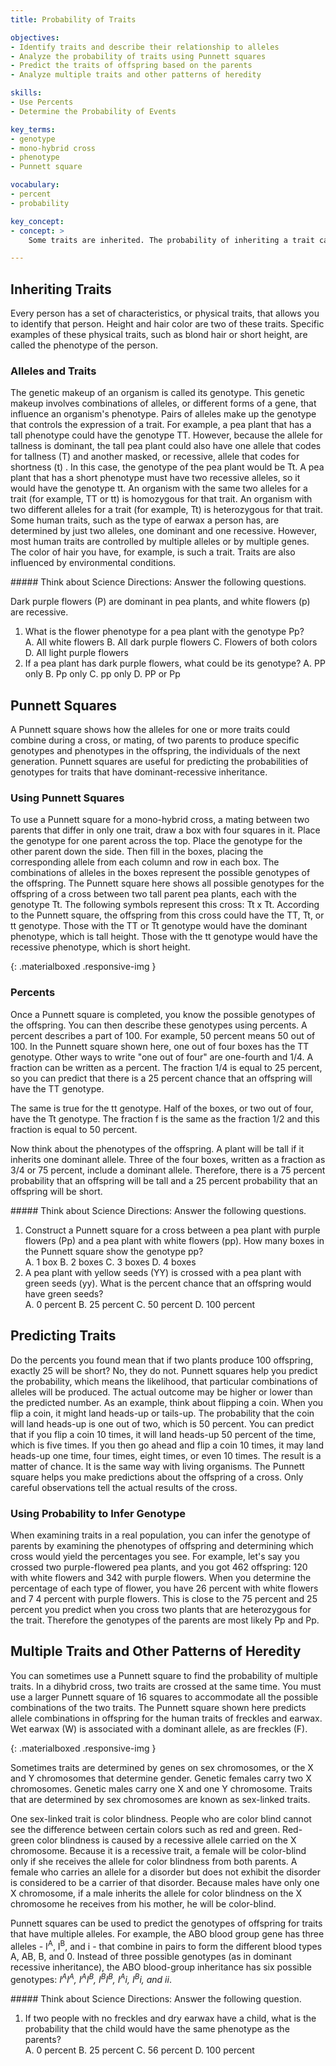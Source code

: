 ```yaml
---
title: Probability of Traits

objectives:
- Identify traits and describe their relationship to alleles
- Analyze the probability of traits using Punnett squares
- Predict the traits of offspring based on the parents
- Analyze multiple traits and other patterns of heredity

skills:
- Use Percents
- Determine the Probability of Events

key_terms:
- genotype
- mono-hybrid cross
- phenotype
- Punnett square

vocabulary:
- percent
- probability

key_concept:
- concept: >
    Some traits are inherited. The probability of inheriting a trait can be calculated.

---
```


## Inheriting Traits

Every person has a set of characteristics, or physical traits, that allows you to identify that person. Height and hair color are two of these traits. Specific examples of these physical traits, such as blond hair or short height, are called the phenotype of the person.

### Alleles and Traits

The genetic makeup of an organism is called its genotype. This genetic makeup involves combinations of alleles, or different forms of a gene, that influence an organism's phenotype. Pairs of alleles make up the genotype that controls the expression of a trait. For example, a pea plant that has a tall phenotype could have the genotype TT. However, because the allele for tallness is dominant, the tall pea plant could also have one allele that codes for tallness (T) and another masked, or recessive, allele that codes for shortness (t) . In this case, the genotype of the pea plant would be Tt. A pea plant that has a short phenotype must have two recessive alleles, so it would have the genotype tt. An organism with the same two alleles for a trait (for example, TT or tt) is homozygous for that trait. An organism with two different alleles for a trait (for example, Tt) is heterozygous for that trait. Some human traits, such as the type of earwax a person has, are determined by just two alleles, one dominant and one recessive. However, most human traits are controlled by multiple alleles or by multiple genes. The color of hair you have, for example, is such a trait. Traits are also influenced by environmental conditions.

<div class="card-panel {{ page.color }} white-text" markdown="1">
##### Think about Science
Directions: Answer the following questions.

Dark purple flowers (P) are dominant in pea plants, and white flowers (p) are recessive.

  1. What is the flower phenotype for a pea plant with the genotype Pp?    
    A. All white flowers
    B. All dark purple flowers
    C. Flowers of both colors
    D. All light purple flowers    
  2. If a pea plant has dark purple flowers, what could be its genotype?
    A. PP only
    B. Pp only
    C. pp only
    D. PP or Pp
</div>

## Punnett Squares

A Punnett square shows how the alleles for one or more traits could combine during a cross, or mating, of two parents to produce specific genotypes and phenotypes in the offspring, the individuals of the next generation. Punnett squares are useful for predicting the probabilities of genotypes for traits that have dominant-recessive inheritance.

### Using Punnett Squares

To use a Punnett square for a mono-hybrid cross, a mating between two parents that differ in only one trait, draw a box with four squares in it. Place the genotype for one parent across the top. Place the genotype for the other parent down the side. Then fill in the boxes, placing the corresponding allele from each column and row in each box. The combinations of alleles in the boxes represent the possible genotypes of the offspring. The Punnett square here shows all possible genotypes for the offspring of a cross between two tall parent pea plants, each with the genotype Tt. The following symbols represent this cross: Tt x Tt. According to the Punnett square, the offspring from this cross could have the TT, Tt, or tt genotype. Those with the TT or Tt genotype would have the dominant phenotype, which is tall height. Those with the tt genotype would have the recessive phenotype, which is short height.

![](){: .materialboxed .responsive-img }

### Percents

Once a Punnett square is completed, you know the possible genotypes of the offspring. You can then describe these genotypes using percents. A percent describes a part of 100. For example, 50 percent means 50 out of 100. In the Punnett square shown here, one out of four boxes has the TT genotype. Other ways to write "one out of four" are one-fourth and 1/4. A fraction can be written as a percent. The fraction 1/4 is equal to 25 percent, so you can predict that there is a 25 percent chance that an offspring will have the TT genotype.

The same is true for the tt genotype. Half of the boxes, or two out of four, have the Tt genotype. The fraction f is the same as the fraction 1/2 and this fraction is equal to 50 percent.

Now think about the phenotypes of the offspring. A plant will be tall if it inherits one dominant allele. Three of the four boxes, written as a fraction as 3/4 or 75 percent, include a dominant allele. Therefore, there is a 75 percent probability that an offspring will be tall and a 25 percent probability that an offspring will be short.

<div class="card-panel {{ page.color }} white-text" markdown="1">
##### Think about Science
Directions: Answer the following questions.

  1. Construct a Punnett square for a cross between a pea plant with purple flowers (Pp) and a pea plant with white flowers (pp). How many boxes in the Punnett square show the genotype pp?  
    A. 1 box
    B. 2 boxes
    C. 3 boxes
    D. 4 boxes    
  2. A pea plant with yellow seeds (YY)  is crossed with a pea plant with green seeds (yy). What is the percent chance that an offspring would have green seeds?    
    A. 0 percent
    B. 25 percent
    C. 50 percent
    D. 100 percent
</div>

## Predicting Traits

Do the percents you found mean that if two plants produce 100 offspring, exactly 25 will be short? No, they do not. Punnett squares help you predict the probability, which means the likelihood, that particular combinations of alleles will be produced. The actual outcome may be higher or lower than the predicted number. As an example, think about flipping a coin. When you flip a coin, it might land heads-up or tails-up. The probability that the coin will land heads-up is one out of two, which is 50 percent. You can predict that if you flip a coin 10 times, it will land heads-up 50 percent of the time, which is five times. If you then go ahead and flip a coin 10 times, it may land heads-up one time, four times, eight times, or even 10 times. The result is a matter of chance. It is the same way with living organisms. The Punnett square helps you make predictions about the offspring of a cross. Only careful observations tell the actual results of the cross.

### Using Probability to Infer Genotype

When examining traits in a real population, you can infer the genotype of parents by examining the phenotypes of offspring and determining which cross would yield the percentages you see. For example, let's say you crossed two purple-flowered pea plants, and you got 462 offspring: 120 with white flowers and 342 with purple flowers. When you determine the percentage of each type of flower, you have 26 percent with white flowers and 7 4 percent with purple flowers. This is close to the 75 percent and 25 percent you predict when you cross two plants that are heterozygous for the trait. Therefore the genotypes of the parents are most likely Pp and Pp.

## Multiple Traits and Other Patterns of Heredity

You can sometimes use a Punnett square to find the probability of multiple traits. In a dihybrid cross, two traits are crossed at the same time. You must use a larger Punnett square of 16 squares to accommodate all the possible combinations of the two traits. The Punnett square shown here predicts allele combinations in offspring for the human traits of freckles and earwax. Wet earwax (W) is associated with a dominant allele, as are freckles (F).

![](){: .materialboxed .responsive-img }

Sometimes traits are determined by genes on sex chromosomes, or the X and Y chromosomes that determine gender. Genetic females carry two X chromosomes. Genetic males carry one X and one Y chromosome. Traits that are determined by sex chromosomes are known as sex-linked traits.

One sex-linked trait is color blindness. People who are color blind cannot see the difference between certain colors such as red and green. Red-green color blindness is caused by a recessive allele carried on the X chromosome. Because it is a recessive trait, a female will be color-blind only if she receives the allele for color blindness from both parents. A female who carries an allele for a disorder but does not exhibit the disorder is considered to be a carrier of that disorder. Because males have only one X chromosome, if a male inherits the allele for color blindness on the X chromosome he receives from his mother, he will be color-blind.

Punnett squares can be used to predict the genotypes of offspring for traits that have multiple alleles. For example, the ABO blood group gene has three alleles - I<sup>A</sup>, I<sup>B</sup>, and i - that combine in pairs to form the different blood types A, AB, B, and 0. Instead of three possible genotypes (as in dominant recessive inheritance), the ABO blood-group inheritance has six possible genotypes: *I<sup>A</sup>I<sup>A</sup>, I<sup>A</sup>I<sup>B</sup>, I<sup>B</sup>I<sup>B</sup>, I<sup>A</sup>i, I<sup>B</sup>i, and ii*.

<div class="card-panel {{ page.color }} white-text" markdown="1">
##### Think about Science
Directions: Answer the following question.

  1. If two people with no freckles and dry earwax have a child, what is the probability that the child would have the same phenotype as the parents?  
    A. 0 percent
    B. 25 percent 
    C. 56 percent
    D. 100 percent
</div>
